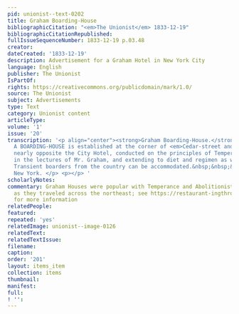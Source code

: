 ```yaml
---
pid: unionist--text-0202
title: Graham Boarding-House
bibliographicCitation: "<em>The Unionist</em> 1833-12-19"
bibliographicCitationRepublished: 
fullIssueSequenceNumber: 1833-12-19 p.03.48
creator: 
dateCreated: '1833-12-19'
description: Advertisement for a Graham Hotel in New York City
language: English
publisher: The Unionist
IsPartOf: 
rights: https://creativecommons.org/publicdomain/mark/1.0/
source: The Unionist
subject: Advertisements
type: Text
category: Unionist content
articleType: 
volume: '1'
issue: '20'
transcription: '<p align="center"><strong>Graham Boarding-House.</strong></p> <p>
  A BOARDING-HOUSE is established at the corner of <em>Cedar-street and Broadway,</em>
  nearly opposite the City Hotel, conducted on the principles of Temperance recommended
  in the lectures of Mr. Graham, and extending to diet and regimen as well as beverage.
  Transient boarders from the country can be accommodated.&nbsp;&nbsp;&nbsp;&nbsp;&nbsp;&nbsp;&nbsp;&nbsp;&nbsp;&nbsp;&nbsp;&nbsp;&nbsp;&nbsp;&nbsp;&nbsp;&nbsp;&nbsp;&nbsp;&nbsp;&nbsp;&nbsp;&nbsp;&nbsp;&nbsp;&nbsp;&nbsp;&nbsp;&nbsp;&nbsp;&nbsp;&nbsp;&nbsp;&nbsp;&nbsp;&nbsp;&nbsp;&nbsp;&nbsp;&nbsp;&nbsp;&nbsp;&nbsp;&nbsp;&nbsp;&nbsp;&nbsp;&nbsp;&nbsp;&nbsp;&nbsp;&nbsp;&nbsp;&nbsp;&nbsp;&nbsp;
  New York. </p> <p></p> '
scholarlyNotes: 
commentary: Graham Houses were popular with Temperance and Abolitionist activists,
  as they traveled across the northeast; see https://restaurant-ingthroughhistory.com/tag/graham-boarding-houses/
  for more information
relatedPeople: 
featured: 
repeated: 'yes'
relatedImage: unionist--image-0126
relatedText: 
relatedTextIssue: 
filename: 
caption: 
order: '201'
layout: items_item
collection: items
thumbnail: 
manifest: 
full: 
! '': 
---
```

